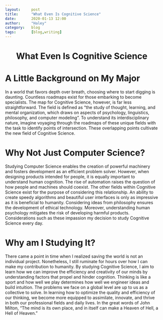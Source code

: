 ```yaml
---
layout:     post
title:      "What Even Is Cognitive Science"
date:       2020-01-13 12:00
author:     "Haley"
category:   blog
tags:       [blog,writing]
---
```


<h1 style="text-align: center;">What Even Is Cognitive Science</h1>

# A Little Background on My Major
In a world that favors depth over breath, choosing where to start digging is daunting. Countless roadmaps exist for those embarking to become specialists. The map for Cognitive Science, however, is far less straightforward. The field is defined as “the study of thought, learning, and mental organization, which draws on aspects of psychology, linguistics, philosophy, and computer modeling”. To understand its interdisciplinary nature, imagine voyaging through the roadmaps of these unique fields with the task to identify points of intersection. These overlapping points cultivate the new field of Cognitive Science. 

# Why Not Just Computer Science?
Studying Computer Science enables the creation of powerful machinery and fosters development as an efficient problem solver. However, when designing products intended for people, it is equally important to understand human cognition. The rise of automation raises the question of how people and machines should coexist. The other fields within Cognitive Science exist for the purpose of considering this relationship. An ability to create speedy algorithms and beautiful user interfaces is only as impressive as it is beneficial to humanity. Considering ideas from philosophy ensures the development of ethical technology. Moreover, understanding human psychology mitigates the risk of developing harmful products. Considerations such as these impassion my decision to study Cognitive Science every day.

# Why am I Studying It?
There came a point in time when I realized saving the world is not an individual project. Nonetheless, I still ruminate for hours over how I can make my contribution to humanity. By studying Cognitive Science, I aim to learn how we can improve the efficiency and creativity of our minds by understanding factors that propel and hinder cognition. Thinking is like a sport and how well we play determines how well we engineer ideas and build intuition. The problems we face on a global level are up to us as a collective to solve. In learning how to optimize the quality and efficiency of our thinking, we become more equipped to assimilate, innovate, and thrive in both our professional fields and daily lives. In the great words of John Milton, “The mind is its own place, and in itself can make a Heaven of Hell, a Hell of Heaven.”
